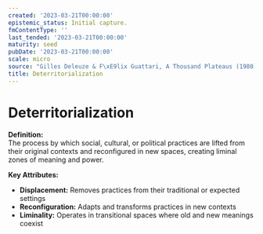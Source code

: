 ```yaml
---
created: '2023-03-21T00:00:00'
epistemic_status: Initial capture.
fmContentType: ''
last_tended: '2023-03-21T00:00:00'
maturity: seed
pubDate: '2023-03-21T00:00:00'
scale: micro
source: "Gilles Deleuze & F\xE9lix Guattari, A Thousand Plateaus (1980)"
title: Deterritorialization
---
```


# Deterritorialization

**Definition:**  
The process by which social, cultural, or political practices are lifted from their original contexts and reconfigured in new spaces, creating liminal zones of meaning and power.

**Key Attributes:**  
- **Displacement:** Removes practices from their traditional or expected settings  
- **Reconfiguration:** Adapts and transforms practices in new contexts  
- **Liminality:** Operates in transitional spaces where old and new meanings coexist
